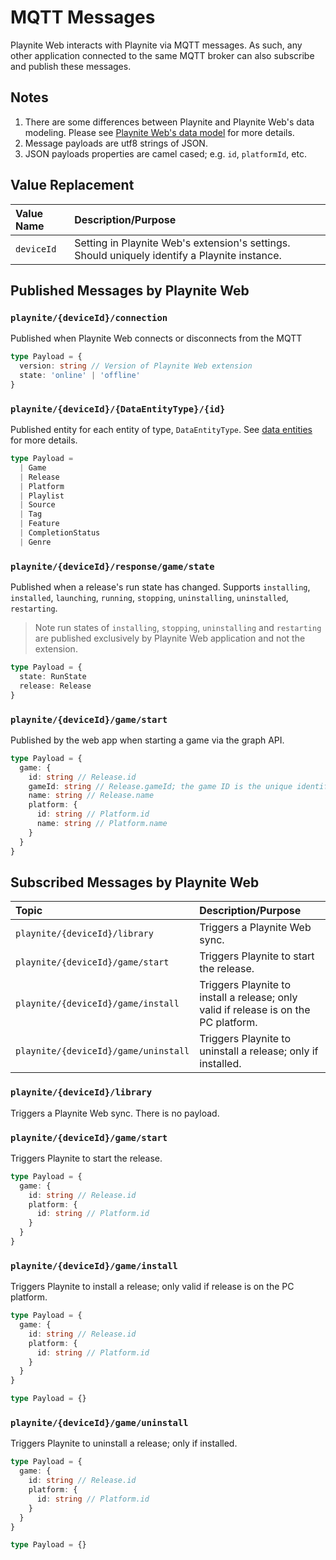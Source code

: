 # MQTT Messages

Playnite Web interacts with Playnite via MQTT messages. As such, any other application connected to the same MQTT broker can also subscribe and publish these messages.

## Notes

1. There are some differences between Playnite and Playnite Web's data modeling. Please see [Playnite Web's data model](./../../types.entities/README.md) for more details.
2. Message payloads are utf8 strings of JSON.
3. JSON payloads properties are camel cased; e.g. `id`, `platformId`, etc.

## Value Replacement

| Value Name | Description/Purpose                                                                           |
| :--------- | :-------------------------------------------------------------------------------------------- |
| `deviceId` | Setting in Playnite Web's extension's settings. Should uniquely identify a Playnite instance. |

## Published Messages by Playnite Web

### `playnite/{deviceId}/connection`

Published when Playnite Web connects or disconnects from the MQTT

```ts
type Payload = {
  version: string // Version of Playnite Web extension
  state: 'online' | 'offline'
}
```

### `playnite/{deviceId}/{DataEntityType}/{id}`

Published entity for each entity of type, `DataEntityType`. See [data entities](./data-entities.md) for more details.

```ts
type Payload =
  | Game
  | Release
  | Platform
  | Playlist
  | Source
  | Tag
  | Feature
  | CompletionStatus
  | Genre
```

### `playnite/{deviceId}/response/game/state`

Published when a release's run state has changed. Supports `installing`, `installed`, `launching`, `running`, `stopping`, `uninstalling`, `uninstalled`, `restarting`.

> Note run states of `installing`, `stopping`, `uninstalling` and `restarting` are published exclusively by Playnite Web application and not the extension.

```ts
type Payload = {
  state: RunState
  release: Release
}
```

### `playnite/{deviceId}/game/start`

Published by the web app when starting a game via the graph API.

```ts
type Payload = {
  game: {
    id: string // Release.id
    gameId: string // Release.gameId; the game ID is the unique identifier assigned by the source in Playnite.
    name: string // Release.name
    platform: {
      id: string // Platform.id
      name: string // Platform.name
    }
  }
}
```

## Subscribed Messages by Playnite Web

| Topic                                | Description/Purpose                                                                  |
| :----------------------------------- | :----------------------------------------------------------------------------------- |
| `playnite/{deviceId}/library`        | Triggers a Playnite Web sync.                                                        |
| `playnite/{deviceId}/game/start`     | Triggers Playnite to start the release.                                              |
| `playnite/{deviceId}/game/install`   | Triggers Playnite to install a release; only valid if release is on the PC platform. |
| `playnite/{deviceId}/game/uninstall` | Triggers Playnite to uninstall a release; only if installed.                         |

### `playnite/{deviceId}/library`

Triggers a Playnite Web sync. There is no payload.

### `playnite/{deviceId}/game/start`

Triggers Playnite to start the release.

```ts
type Payload = {
  game: {
    id: string // Release.id
    platform: {
      id: string // Platform.id
    }
  }
}
```

### `playnite/{deviceId}/game/install`

Triggers Playnite to install a release; only valid if release is on the PC platform.

```ts
type Payload = {
  game: {
    id: string // Release.id
    platform: {
      id: string // Platform.id
    }
  }
}
```

```ts
type Payload = {}
```

### `playnite/{deviceId}/game/uninstall`

Triggers Playnite to uninstall a release; only if installed.

```ts
type Payload = {
  game: {
    id: string // Release.id
    platform: {
      id: string // Platform.id
    }
  }
}
```

```ts
type Payload = {}
```
